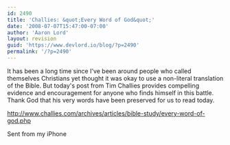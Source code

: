 ```yaml
---
id: 2490
title: 'Challies: &quot;Every Word of God&quot;'
date: '2008-07-07T15:47:00-07:00'
author: 'Aaron Lord'
layout: revision
guid: 'https://www.devlord.io/blog/?p=2490'
permalink: '/?p=2490'
---
```


It has been a long time since I've been around people who called  themselves Christians yet thought it was okay to use a non-literal  translation of the Bible.  But today's post from Tim Challies provides compelling evidence and encouragement for anyone who finds himself in  this battle. Thank God that his very words have been preserved for us  to read today.<p><a href="http://www.challies.com/archives/articles/bible-study/every-word-of-god.php">http://www.challies.com/archives/articles/bible-study/every-word-of-god.php</a></p><p>Sent from my iPhone</p><div class="blogger-post-footer"></div>